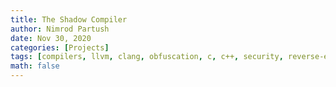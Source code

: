 ```yaml
---
title: The Shadow Compiler
author: Nimrod Partush
date: Nov 30, 2020
categories: [Projects]
tags: [compilers, llvm, clang, obfuscation, c, c++, security, reverse-engineering, windows]
math: false
---
```

